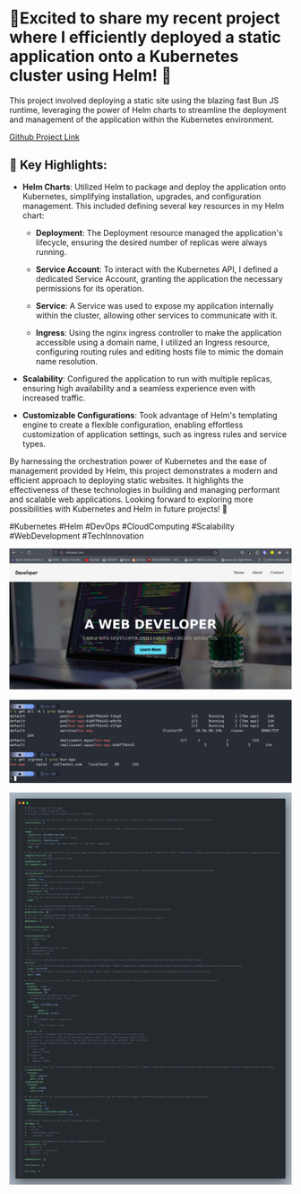 # 🚀Excited to share my recent project where I efficiently deployed a static application onto a Kubernetes cluster using Helm! 🎉



This project involved deploying a static site using the blazing fast Bun JS runtime, leveraging the power of Helm charts to streamline the deployment and management of the application within the Kubernetes environment.

[Github Project Link](https://github.com/dirudeen/Kubernetes-Projects/tree/main/helm)



## 🔧 Key Highlights:



- **Helm Charts**: Utilized Helm to package and deploy the application onto Kubernetes, simplifying installation, upgrades, and configuration management.  This included defining several key resources in my Helm chart:

     - **Deployment**:  The Deployment resource managed the application's lifecycle, ensuring the desired number of replicas were always running.



    - **Service Account**: To interact with the Kubernetes API, I defined a dedicated Service Account, granting the application the necessary permissions for its operation.



    - **Service**: A Service was used to expose my application internally within the cluster, allowing other services to communicate with it.



    - **Ingress**:  Using the nginx ingress controller to make the application accessible using a domain name, I utilized an Ingress resource, configuring routing rules and editing hosts file to mimic the domain name resolution.



- **Scalability**: Configured the application to run with multiple replicas, ensuring high availability and a seamless experience even with increased traffic.



- **Customizable Configurations**: Took advantage of Helm's templating engine to create a flexible configuration, enabling effortless customization of application settings, such as ingress rules and service types.



By harnessing the orchestration power of Kubernetes and the ease of management provided by Helm, this project demonstrates a modern and efficient approach to deploying static websites. It highlights the effectiveness of these technologies in building and managing performant and scalable web applications. Looking forward to exploring more possibilities with Kubernetes and Helm in future projects! 🌟



#Kubernetes #Helm #DevOps #CloudComputing #Scalability #WebDevelopment #TechInnovation

![webpage](https://raw.githubusercontent.com/dirudeen/Kubernetes-Projects/refs/heads/main/helm/live-site.png)

![resourses](https://raw.githubusercontent.com/dirudeen/Kubernetes-Projects/refs/heads/main/helm/running-resources.png)

![helm-values](https://raw.githubusercontent.com/dirudeen/Kubernetes-Projects/refs/heads/main/helm/values.png)